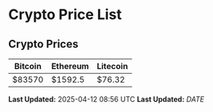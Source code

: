 # Crypto Price List

## Crypto Prices
| Bitcoin | Ethereum | Litecoin |
| ------- | -------- | -------- |
| $83570 | $1592.5 | $76.32 |
**Last Updated:** 2025-04-12 08:56 UTC
**Last Updated:** $DATE$
